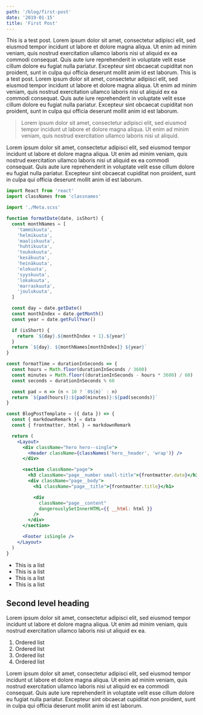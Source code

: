 ```yaml
---
path: '/blog/first-post'
date: '2019-01-15'
title: 'First Post'
---
```


This is a test post. Lorem ipsum dolor sit amet, consectetur adipisci elit, sed eiusmod tempor incidunt ut labore et dolore magna aliqua. Ut enim ad minim veniam, quis nostrud exercitation ullamco laboris nisi ut aliquid ex ea commodi consequat. Quis aute iure reprehenderit in voluptate velit esse cillum dolore eu fugiat nulla pariatur. Excepteur sint obcaecat cupiditat non proident, sunt in culpa qui officia deserunt mollit anim id est laborum. This is a test post. Lorem ipsum dolor sit amet, consectetur adipisci elit, sed eiusmod tempor incidunt ut labore et dolore magna aliqua. Ut enim ad minim veniam, quis nostrud exercitation ullamco laboris nisi ut aliquid ex ea commodi consequat. Quis aute iure reprehenderit in voluptate velit esse cillum dolore eu fugiat nulla pariatur. Excepteur sint obcaecat cupiditat non proident, sunt in culpa qui officia deserunt mollit anim id est laborum.

> Lorem ipsum dolor sit amet, consectetur adipisci elit, sed eiusmod tempor incidunt ut labore et dolore magna aliqua. Ut enim ad minim veniam, quis nostrud exercitation ullamco laboris nisi ut aliquid.

Lorem ipsum dolor sit amet, consectetur adipisci elit, sed eiusmod tempor incidunt ut labore et dolore magna aliqua. Ut enim ad minim veniam, quis nostrud exercitation ullamco laboris nisi ut aliquid ex ea commodi consequat. Quis aute iure reprehenderit in voluptate velit esse cillum dolore eu fugiat nulla pariatur. Excepteur sint obcaecat cupiditat non proident, sunt in culpa qui officia deserunt mollit anim id est laborum.

```jsx
import React from 'react'
import classNames from 'classnames'

import './Meta.scss'

function formatDate(date, isShort) {
  const monthNames = [
    'tammikuuta',
    'helmikuuta',
    'maaliskuuta',
    'huhtikuuta',
    'toukokuuta',
    'kesäkuuta',
    'heinäkuuta',
    'elokuuta',
    'syyskuuta',
    'lokakuuta',
    'marraskuuta',
    'joulukuuta',
  ]

  const day = date.getDate()
  const monthIndex = date.getMonth()
  const year = date.getFullYear()

  if (isShort) {
    return `${day}.${monthIndex + 1}.${year}`
  }
  return `${day}. ${monthNames[monthIndex]} ${year}`
}

const formatTime = durationInSeconds => {
  const hours = Math.floor(durationInSeconds / 3600)
  const minutes = Math.floor((durationInSeconds - hours * 3600) / 60)
  const seconds = durationInSeconds % 60

  const pad = n => (n < 10 ? `0${n}` : n)
  return `${pad(hours)}:${pad(minutes)}:${pad(seconds)}`
}

const BlogPostTemplate = ({ data }) => {
  const { markdownRemark } = data
  const { frontmatter, html } = markdownRemark

  return (
    <Layout>
      <div className="hero hero--single">
        <Header className={classNames('hero__header', 'wrap')} />
      </div>

      <section className="page">
        <h3 className="page__number small-title">{frontmatter.date}</h3>
        <div className="page__body">
          <h1 className="page__title">{frontmatter.title}</h1>

          <div
            className="page__content"
            dangerouslySetInnerHTML={{ __html: html }}
          />
        </div>
      </section>

      <Footer isSingle />
    </Layout>
  )
}
```

- This is a list
- This is a list
- This is a list
- This is a list

## Second level heading

Lorem ipsum dolor sit amet, consectetur adipisci elit, sed eiusmod tempor incidunt ut labore et dolore magna aliqua. Ut enim ad minim veniam, quis nostrud exercitation ullamco laboris nisi ut aliquid ex ea.

1. Ordered list
2. Ordered list
3. Ordered list
4. Ordered list

Lorem ipsum dolor sit amet, consectetur adipisci elit, sed eiusmod tempor incidunt ut labore et dolore magna aliqua. Ut enim ad minim veniam, quis nostrud exercitation ullamco laboris nisi ut aliquid ex ea commodi consequat. Quis aute iure reprehenderit in voluptate velit esse cillum dolore eu fugiat nulla pariatur. Excepteur sint obcaecat cupiditat non proident, sunt in culpa qui officia deserunt mollit anim id est laborum.
